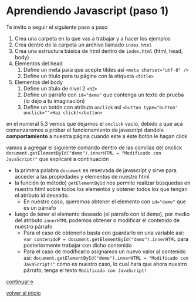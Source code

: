 # Aprendiendo Javascript (paso 1)

Te invito a seguir el siguiente paso a paso
1. Crea una carpeta en la que vas a trabajar y a hacer los ejemplos
2. Crea dentro de la carpeta un archivo llamado `index.html`
3. Crea una estructura básica de html dentro de `index.html` (html, head, body)
4. Elementos del head
	1. Define un meta para que acepte tildes así `<meta charset="utf-8" />`
	2. Define un título para tu página con la etiqueta `<title>`
5. Elementos del body
	1. Define un título de nivel 2 `<h2>`
	2. Define un párrafo con `id="demo"` que contenga un texto de prueba (lo dejo a tu imaginación)
	3. Define un botón con atributo `onclick` así `<button type="button" onclick="">Haz click!</button>`

en el numeral 5.3 vemos que dejamos el `onclick` vacío, debido a que acá comenzaremos a probar el funcionamiento de javascript dandole **comportamiento** a nuestra página cuando este a éste botón le hagan click

vamos a agregar el siguiente comando dentro de las comillas del onclick
`document.getElementById("demo").innerHTML = "Modificado con JavaScript!"` que explicaré a continuación
* la primera palabra `document` es reservada de javascript y sirve para acceder a las propiedades y elementos de nuestro html
* la función (o método) `getElementById` nos permite realizar búsquedas en nuestro html sobre todos los elementos y obtener todos los que tengan el atributo id deseado.
	* En nuestro caso, queremos obtener el elemento con `id="demo"` que es un párrafo
* luego de tener el elemento deseado (el párrafo con id demo), por medio del atributo `innerHTML` podemos obtener o modificar el contenido de nuestro párrafo
	* Para el caso de obtenerlo basta con guardarlo en una variable así: `var contenidoP = document.getElementById("demo").innerHTML` para posteriormente trabajar con dicho contenido
	* Para el caso de modificarlo asignamos un nuevo valor al contenido así: `document.getElementById("demo").innerHTML = "Modificado con JavaScript!"` como es nuestro caso, lo cual hará que ahora nuestro párrafo, tenga el texto `Modificado con JavaScript!`

[continuar→](../../tree/step2)

[volver al inicio](../../)
